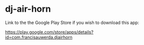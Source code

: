 # dj-air-horn

Link to the the Google Play Store if you wish to download this app:

https://play.google.com/store/apps/details?id=com.francisauwerda.djairhorn
